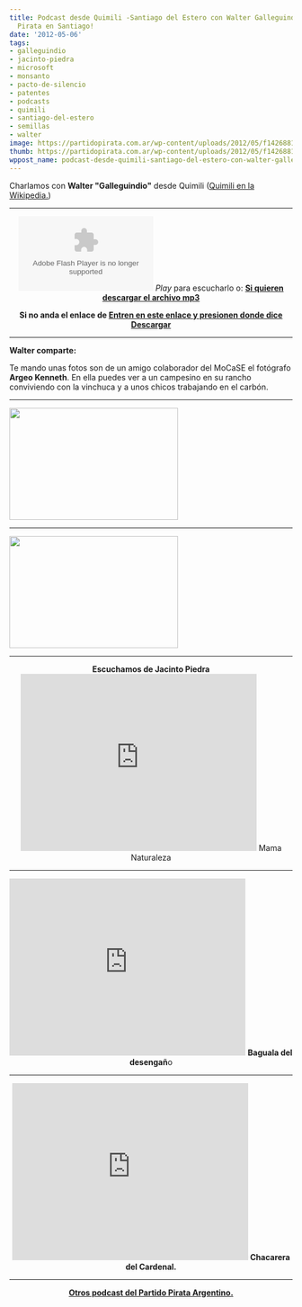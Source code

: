 ```yaml
---
title: Podcast desde Quimili -Santiago del Estero con Walter Galleguindio -Un Partido
  Pirata en Santiago!
date: '2012-05-06'
tags:
- galleguindio
- jacinto-piedra
- microsoft
- monsanto
- pacto-de-silencio
- patentes
- podcasts
- quimili
- santiago-del-estero
- semillas
- walter
image: https://partidopirata.com.ar/wp-content/uploads/2012/05/f142688152.jpg
thumb: https://partidopirata.com.ar/wp-content/uploads/2012/05/f142688152-150x150.jpg
wppost_name: podcast-desde-quimili-santiago-del-estero-con-walter-galleguindio-un-partido-pirata-en-santiago
---
```


Charlamos con <strong>Walter "Galleguindio"</strong> desde Quimili (<a href="https://es.wikipedia.org/wiki/Quimil%C3%AD" target="_blank">Quimili en la Wikipedia.</a>)

<hr />

<center>
<object id="player1208052" width="240" height="133" classid="clsid:d27cdb6e-ae6d-11cf-96b8-444553540000" codebase="http://download.macromedia.com/pub/shockwave/cabs/flash/swflash.cab#version=6,0,40,0"><param name="AllowScriptAccess" value="always" /><param name="allowFullScreen" value="true" /><param name="wmode" value="transparent" /><param name="src" value="http://www.ivoox.com/playerivoox_ee_1208052_1.html" /><param name="allowfullscreen" value="true" /><param name="allowscriptaccess" value="always" /><embed id="player1208052" width="240" height="133" type="application/x-shockwave-flash" src="http://www.ivoox.com/playerivoox_ee_1208052_1.html" AllowScriptAccess="always" allowFullScreen="true" wmode="transparent" allowfullscreen="true" allowscriptaccess="always" /></object>
<em>Play</em> para escucharlo o:
<strong><a href="http://www.ivoox.com/charlando-galleguindio-walter-desde-quimili-santiago-del-estero_md_1208052_1.mp3" target="_blank">Si quieren descargar el archivo mp3</a></strong></center>
<p style="text-align: center;"><strong>Si no anda el enlace de <a href="http://www.ivoox.com/charlando-galleguindio-walter-desde-quimili-santiago-del-estero-audios-mp3_rf_1208052_1.html" target="_blank">Entren en este enlace y presionen donde dice Descargar</a></strong></p>


<hr />

<strong>Walter comparte:</strong>

Te mando unas fotos son de un amigo colaborador del MoCaSE el fotógrafo <strong>Argeo Kenneth</strong>. En ella puedes ver a un campesino en su rancho conviviendo con la vinchuca y a unos chicos trabajando en el carbón.

<hr />

<a href="https://partidopirata.com.ar/wp-content/uploads/2012/05/f142688152.jpg"><img class="size-medium wp-image-4353" title="f142688152" src="https://partidopirata.com.ar/wp-content/uploads/2012/05/f142688152-300x199.jpg" alt="" width="300" height="199" /></a>


<hr />

<a href="https://partidopirata.com.ar/wp-content/uploads/2012/05/f142687440.jpg"><img class="size-medium wp-image-4352" title="f142687440" src="https://partidopirata.com.ar/wp-content/uploads/2012/05/f142687440-300x199.jpg" alt="" width="300" height="199" /></a>


<hr />

<center><strong>Escuchamos de Jacinto Piedra</strong>
<iframe src="http://www.youtube.com/embed/xOsXCNjcO-o" frameborder="0" width="420" height="315"></iframe>
Mama Naturaleza</center>

<hr />
<p style="text-align: center;"><iframe src="http://www.youtube.com/embed/MBVrzRPdPxo" frameborder="0" width="420" height="315"></iframe>
<strong> Baguala del desengañ</strong>o</p>


<hr />
<p style="text-align: center;"><iframe src="http://www.youtube.com/embed/1ybvGqTqlx0" frameborder="0" width="420" height="315"></iframe>
<strong> Chacarera del Cardenal.</strong></p>


<hr />
<p style="text-align: center;"><strong><a href="https://partidopirata.com.ar/857/indice-con-los-podcast-del-partido-pirata-argentino">Otros podcast del Partido Pirata Argentino.</a></strong></p>
